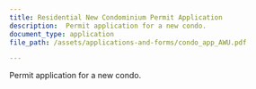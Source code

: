 ```yaml
---
title: Residential New Condominium Permit Application
description:  Permit application for a new condo.
document_type: application
file_path: /assets/applications-and-forms/condo_app_AWU.pdf

---
```

Permit application for a new condo.
